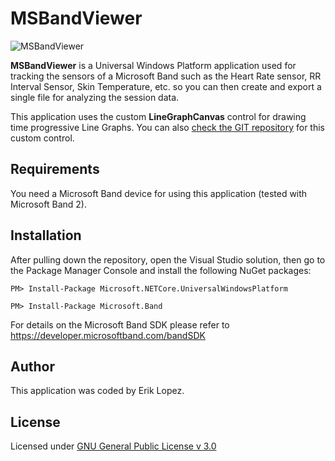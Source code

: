 MSBandViewer
======

![MSBandViewer](http://niuware.github.io/public/assets/MSBandViewer/images/screen_3.png)

**MSBandViewer** is a Universal Windows Platform application used for tracking the sensors of a Microsoft Band such as the Heart Rate sensor, RR Interval Sensor, Skin Temperature, etc. so you can then create and export a single file for analyzing the session data. 

This application uses the custom **LineGraphCanvas** control for drawing time progressive Line Graphs. You can also [check the GIT repository](https://github.com/niuware/LineGraphCanvas) for this custom control.

## Requirements

You need a Microsoft Band device for using this application (tested with Microsoft Band 2).

## Installation

After pulling down the repository, open the Visual Studio solution, then go to the Package Manager Console and install the following NuGet packages:

```PM> Install-Package Microsoft.NETCore.UniversalWindowsPlatform```

```PM> Install-Package Microsoft.Band```

For details on the Microsoft Band SDK please refer to https://developer.microsoftband.com/bandSDK

## Author

This application was coded by Erik Lopez.

## License

Licensed under [GNU General Public License v 3.0](https://github.com/niuware/MSBandViewer/blob/master/LICENSE)
